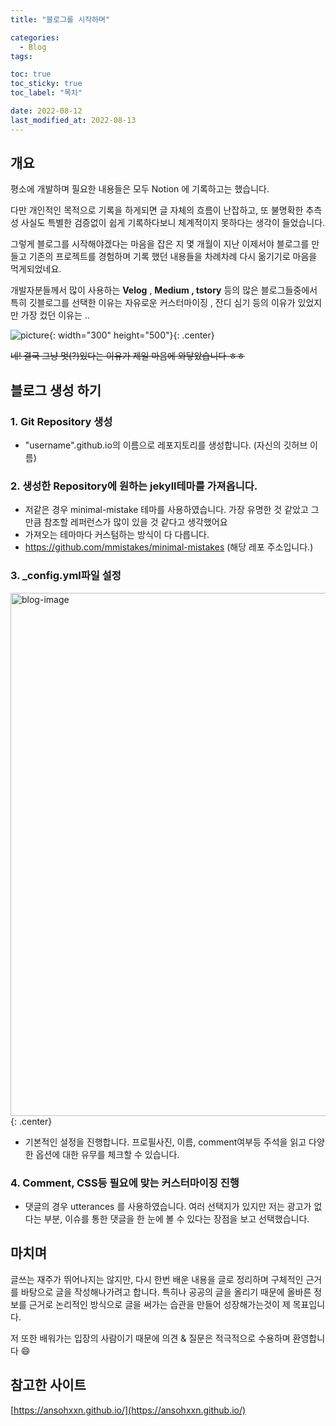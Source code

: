 ```yaml
---
title: "블로그를 시작하며"

categories:
  - Blog
tags:

toc: true
toc_sticky: true
toc_label: "목차"

date: 2022-08-12
last_modified_at: 2022-08-13
---
```


## 개요

평소에 개발하며 필요한 내용들은 모두 Notion 에 기록하고는 했습니다.

다만 개인적인 목적으로 기록을 하게되면 글 자체의 흐름이 난잡하고, 또 불명확한 추측성 사실도 특별한 검증없이 쉽게 기록하다보니 체계적이지 못하다는 생각이 들었습니다.

그렇게 블로그를 시작해야겠다는 마음을 잡은 지 몇 개월이 지난 이제서야 블로그를 만들고 기존의 프로젝트를 경험하며 기록 했던 내용들을 차례차례 다시 옮기기로 마음을 먹게되었네요.

개발자분들께서 많이 사용하는 **Velog** , **Medium , tstory** 등의 많은 블로그들중에서 특히 깃블로그를 선택한 이유는 자유로운 커스터마이징 , 잔디 심기 등의 이유가 있었지만 가장 컸던 이유는 ..

![picture](https://user-images.githubusercontent.com/78795820/184475661-49da7833-1c97-4d6b-b5b2-b7babeb1a362.jpg){: width="300" height="500"}{: .center}

~~네! 결국 그냥 멋(?)있다는 이유가 제일 마음에 와닿았습니다 ㅎㅎ~~

## 블로그 생성 하기

### 1. Git Repository 생성

- "username".github.io의 이름으로 레포지토리를 생성합니다. (자신의 깃허브 이름)

### 2. 생성한 Repository에 원하는 jekyll테마를 가져옵니다.

- 저같은 경우 minimal-mistake 테마를 사용하였습니다. 가장 유명한 것 같았고 그만큼 참조할 레퍼런스가 많이 있을 것 같다고 생각했어요
- 가져오는 테마마다 커스텀하는 방식이 다 다릅니다.
- https://github.com/mmistakes/minimal-mistakes (해당 레포 주소입니다.)

### 3. \_config.yml파일 설정

<img width="837" alt="blog-image" src="https://user-images.githubusercontent.com/78795820/184478019-80026dce-98c7-4c7b-a11e-d16afe69c16b.png">{: .center}

- 기본적인 설정을 진행합니다. 프로필사진, 이름, comment여부등 주석을 읽고 다양한 옵션에 대한 유무를 체크할 수 있습니다.

### 4. Comment, CSS등 필요에 맞는 커스터마이징 진행

- 댓글의 경우 utterances 를 사용하였습니다. 여러 선택지가 있지만 저는 광고가 없다는 부분, 이슈를 통한 댓글을 한 눈에 볼 수 있다는 장점을 보고 선택했습니다.

## 마치며

글쓰는 재주가 뛰어나지는 않지만, 다시 한번 배운 내용을 글로 정리하며 구체적인 근거를 바탕으로 글을 작성해나가려고 합니다.
특히나 공공의 글을 올리기 때문에 올바른 정보를 근거로 논리적인 방식으로 글을 써가는 습관을 만들어 성장해가는것이 제 목표입니다.

저 또한 배워가는 입장의 사람이기 때문에 의견 & 질문은 적극적으로 수용하며 환영합니다 😄

## 참고한 사이트

[https://ansohxxn.github.io/](https://ansohxxn.github.io/)
